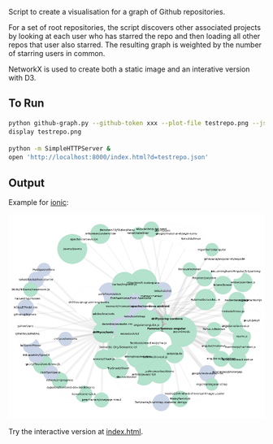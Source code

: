 Script to create a visualisation for a graph of Github repositories.

For a set of root repositories, the script discovers other associated 
projects by looking at each user who has starred the repo and then 
loading all other repos that user also starred. The resulting graph
is weighted by the number of starring users in common.

NetworkX is used to create both a static image and an interative
version with D3.

## To Run

```sh
python github-graph.py --github-token xxx --plot-file testrepo.png --json-file testrepo.json github/testrepo
display testrepo.png

python -m SimpleHTTPServer &
open 'http://localhost:8000/index.html?d=testrepo.json'
```


## Output

Example for [ionic](https://github.com/driftyco/ionic):

![ionic graph](examples/ionic.png)

Try the interactive version at [index.html](http://rawgit.com/paulegan/github-graph/master/index.html?d=examples/ionic.json).
